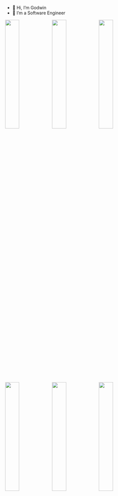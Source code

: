 - 👋 Hi, I’m Godwin
- 👀 I’m a Software Engineer

<img src="https://source.unsplash.com/random?index=001" width="30%"><img src="https://source.unsplash.com/random?index=002" width="30%"><img src="https://source.unsplash.com/random?index=003" width="30%"><img src="https://source.unsplash.com/random?index=004" width="30%"><img src="https://source.unsplash.com/random?index=005" width="30%"><img src="https://source.unsplash.com/random?index=006" width="30%">

<!---
Godwin9911/Godwin9911 is a ✨ special ✨ repository because its `README.md` (this file) appears on your GitHub profile.
You can click the Preview link to take a look at your changes.
--->
